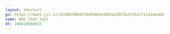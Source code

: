 ```yaml
---
layout: shorturl
go: https://meet.jit.si/41d80700b8fdb43965e3095a2d9f3a15fb2cf11a2eba64f715cb846d
name: Web Chat tool
dt: 240410094915
---
```

